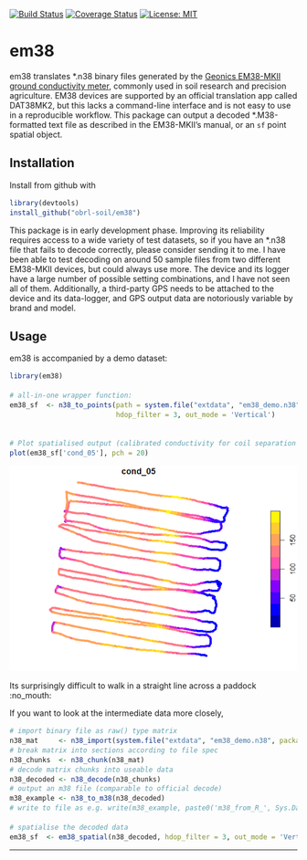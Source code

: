 <!-- README.md is generated from README.Rmd. Please edit that file -->

[![Build
Status](https://travis-ci.com/obrl-soil/em38.svg?branch=master)](https://travis-ci.com/obrl-soil/em38)
[![Coverage
Status](https://img.shields.io/codecov/c/github/obrl-soil/em38/master.svg)](https://codecov.io/github/obrl-soil/em38?branch=master)
[![License:
MIT](https://img.shields.io/badge/License-MIT-yellow.svg)](https://opensource.org/licenses/MIT)

em38
====

em38 translates \*.n38 binary files generated by the [Geonics EM38-MKII
ground conductivity meter](http://geonics.com/html/em38.html), commonly
used in soil research and precision agriculture. EM38 devices are
supported by an official translation app called DAT38MK2, but this lacks
a command-line interface and is not easy to use in a reproducible
workflow. This package can output a decoded \*.M38-formatted text file
as described in the EM38-MKII’s manual, or an `sf` point spatial object.

Installation
------------

Install from github with

``` r
library(devtools)
install_github("obrl-soil/em38")
```

This package is in early development phase. Improving its reliability
requires access to a wide variety of test datasets, so if you have an
\*.n38 file that fails to decode correctly, please consider sending it
to me. I have been able to test decoding on around 50 sample files from
two different EM38-MKII devices, but could always use more. The device
and its logger have a large number of possible setting combinations, and
I have not seen all of them. Additionally, a third-party GPS needs to be
attached to the device and its data-logger, and GPS output data are
notoriously variable by brand and model.

Usage
-----

em38 is accompanied by a demo dataset:

``` r
library(em38)

# all-in-one wrapper function:
em38_sf  <- n38_to_points(path = system.file("extdata", "em38_demo.n38", package = "em38"),
                          hdop_filter = 3, out_mode = 'Vertical')


# Plot spatialised output (calibrated conductivity for coil separation 0.5m)
plot(em38_sf['cond_05'], pch = 20)
```

![](README-example-1.png)

Its surprisingly difficult to walk in a straight line across a paddock
:no\_mouth:

If you want to look at the intermediate data more closely,

``` r
# import binary file as raw() type matrix
n38_mat     <- n38_import(system.file("extdata", "em38_demo.n38", package = "em38"))
# break matrix into sections according to file spec 
n38_chunks  <- n38_chunk(n38_mat)
# decode matrix chunks into useable data
n38_decoded <- n38_decode(n38_chunks)
# output an m38 file (comparable to official decode)
m38_example <- n38_to_m38(n38_decoded)
# write to file as e.g. write(m38_example, paste0('m38_from_R_', Sys.Date(), '.m38'))

# spatialise the decoded data
em38_sf  <- em38_spatial(n38_decoded, hdop_filter = 3, out_mode = 'Vertical')
```

------------------------------------------------------------------------
